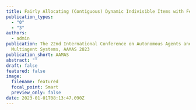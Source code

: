 ```yaml
---
title: Fairly Allocating (Contiguous) Dynamic Indivisible Items with Few Adjustments
publication_types:
  - "0"
  - "3"
authors:
  - admin
publication: The 22nd International Conference on Autonomous Agents and
  Multiagent Systems, AAMAS 2023
publication_short: AAMAS
abstract: ""
draft: false
featured: false
image:
  filename: featured
  focal_point: Smart
  preview_only: false
date: 2023-01-01T08:13:47.090Z
---
```

